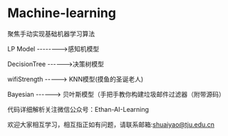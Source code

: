 # Machine-learning
聚焦手动实现基础机器学习算法


LP Model -------->感知机模型

DecisionTree ------>决策树模型

wifiStrength -----> KNN模型(摸鱼的圣诞老人)

Bayesian ------> 贝叶斯模型（手把手教你构建垃圾邮件过滤器（附带源码）

代码详细解析关注微信公众号：Ethan-AI-Learning

欢迎大家相互学习，相互指正如有问题，请联系邮箱:shuaiyao@tju.edu.cn
